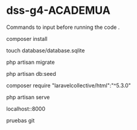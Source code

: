 # dss-g4-ACADEMUA



Commands to input before running the code . 
<p> composer install</p>
<p>touch database/database.sqlite </p>
<p>php artisan migrate  </p>
<p>php artisan db:seed </p>
<p>composer require "laravelcollective/html":"^5.3.0"</p>
<p>php artisan serve </p>
<p>localhost::8000 </p>
<p>pruebas git </p>





